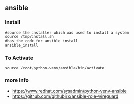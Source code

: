## ansible 

### Install


```
#source the installer which was used to install a system
source /tmp/install.sh
#has the code for ansible install
ansible_install
```

### To Activate

```
source /root/python-venv/ansible/bin/activate
```


### more info

- https://www.redhat.com/sysadmin/python-venv-ansible
- https://github.com/githubixx/ansible-role-wireguard